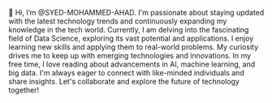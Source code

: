 👋 Hi, I’m @SYED-MOHAMMED-AHAD. I'm passionate about staying updated with the latest technology trends and continuously expanding my knowledge in the tech world. Currently, I am delving into the fascinating field of Data Science, exploring its vast potential and applications. I enjoy learning new skills and applying them to real-world problems. My curiosity drives me to keep up with emerging technologies and innovations. In my free time, I love reading about advancements in AI, machine learning, and big data. I'm always eager to connect with like-minded individuals and share insights. Let's collaborate and explore the future of technology together!
<!---
SYED-MOHAMMED-AHAD/SYED-MOHAMMED-AHAD is a ✨ special ✨ repository because its `README.md` (this file) appears on your GitHub profile.
You can click the Preview link to take a look at your changes.
--->
